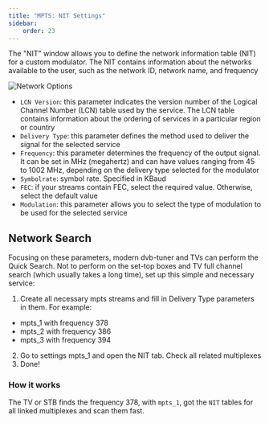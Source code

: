```yaml
---
title: "MPTS: NIT Settings"
sidebar:
    order: 23
---
```


The "NIT" window allows you to define the network information table (NIT) for a custom modulator. The NIT contains information about the networks available to the user, such as the network ID, network name, and frequency

![Network Options](https://cdn.cesbo.com/help/astra/delivery/broadcasting/mpts/nit.png)

- `LCN Version`: this parameter indicates the version number of the Logical Channel Number (LCN) table used by the service. The LCN table contains information about the ordering of services in a particular region or country
- `Delivery Type`: this parameter defines the method used to deliver the signal for the selected service
- `Frequency`: this parameter determines the frequency of the output signal. It can be set in MHz (megahertz) and can have values ranging from 45 to 1002 MHz, depending on the delivery type selected for the modulator
- `Symbolrate`: symbol rate. Specified in KBaud
- `FEC`: if your streams contain FEC, select the required value. Otherwise, select the default value
- `Modulation`: this parameter allows you to select the type of modulation to be used for the selected service

## Network Search

Focusing on these parameters, modern dvb-tuner and TVs can perform the Quick Search. Not to perform on the set-top boxes and TV full channel search (which usually takes a long time), set up this simple and necessary service:

1. Create all necessary mpts streams and fill in Delivery Type parameters in them. For example:
  - mpts_1 with frequency 378
  - mpts_2 with frequency 386
  - mpts_3 with frequency 394
2. Go to settings mpts_1 and open the NIT tab. Check all related multiplexes
3. Done!

### How it works

The TV or STB finds the frequency 378, with `mpts_1`, got the `NIT` tables for all linked multiplexes and scan them fast.
